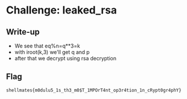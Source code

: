 # Challenge: leaked_rsa

## Write-up

- We see that eq%n=q**3=k
- with iroot(k,3) we'll get q and p
- after that we decrypt using rsa decryption

## Flag

`shellmates{m0dulu5_1s_th3_m0$T_1MPOrT4nt_op3r4tion_1n_cRypt0gr4phY}`